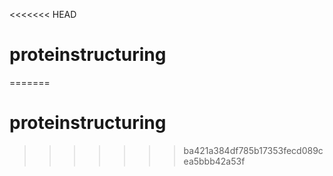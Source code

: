 <<<<<<< HEAD
# proteinstructuring
=======
# proteinstructuring
>>>>>>> ba421a384df785b17353fecd089cea5bbb42a53f
